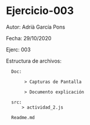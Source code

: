 # Ejercicio-003


Autor: Adrià García Pons

Fecha: 29/10/2020

Ejerc: 003

Estructura de archivos:

      Doc:

           > Capturas de Pantalla
    
           > Documento explicación
  
      src:
          > actividad_2.js
          
      Readme.md
